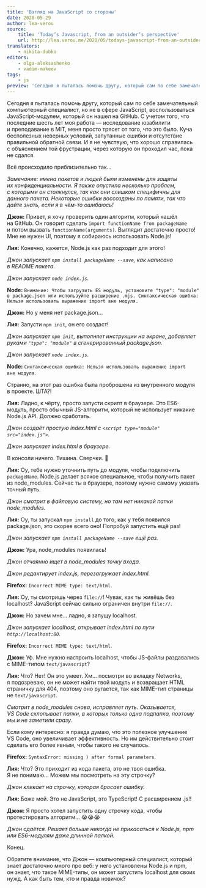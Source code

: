 ```yaml
---
title: 'Взгляд на JavaScript со стороны'
date: 2020-05-29
author: lea-verou
source:
    title: 'Today’s Javascript, from an outsider’s perspective'
    url: http://lea.verou.me/2020/05/todays-javascript-from-an-outsiders-perspective/
translators:
    - nikita-dubko
editors:
    - olga-aleksashenko
    - vadim-makeev
tags:
    - js
preview: 'Сегодня я пыталась помочь другу, который сам по себе замечательный компьютерный специалист, но не в сфере JavaScript, воспользоваться JavaScript-модулем, который он нашел на GitHub. С учетом того, что последние шесть лет моя работа — исследование юзабилити и преподавание в MIT, меня просто трясет от того, что это было. Куча бесполезных неверных условий, запутанные ошибки и отсутствие правильной обратной связи. И я не чувствую, что хорошо справилась с объяснением той фрустрации, через которую он проходил час, пока не сдался.'
---
```


Сегодня я пыталась помочь другу, который сам по себе замечательный компьютерный специалист, но не в сфере JavaScript, воспользоваться JavaScript-модулем, который он нашел на GitHub. С учетом того, что последние шесть лет моя работа — исследование юзабилити и преподавание в MIT, меня просто трясет от того, что это было. Куча бесполезных неверных условий, запутанные ошибки и отсутствие правильной обратной связи. И я не чувствую, что хорошо справилась с объяснением той фрустрации, через которую он проходил час, пока не сдался.

Всё происходило приблизительно так…

_Замечание: имена пакетов и людей были изменены для защиты их конфиденциальности. Я также опустила несколько проблем, с которыми он столкнулся, так как они слишком специфичны для данного пакета. Некоторые ошибки воссозданы по памяти, так что дайте знать, если я в чём-то ошибаюсь!_

**Джон:** Привет, я хочу проверить один алгоритм, который нашёл на GitHub. Он говорит сделать `import functionName from packageName` и потом вызвать `functionName(arguments)`. Выглядит достаточно просто! Мне не нужен UI, поэтому я собираюсь использовать Node.js!

**Лия:** Конечно, кажется, Node.js как раз подходит для этого!

_Джон запускает `npm install packageName --save`, как написано в README пакета._

_Джон запускает `node index.js`._

**Node:** `Внимание: Чтобы загрузить ES модуль, установите "type": "module" в package.json или используйте расширение .mjs. Синтаксическая ошибка: Нельзя использовать выражение import вне модуля.`

**Джон:** Но у меня нет package.json…

**Лия:** Запусти `npm init`, он его создаст!

_Джон запускает `npm init`, выполняет инструкции на экране, добавляет руками `"type": "module"` в сгенерированный package.json._

_Джон запускает `node index.js`._

**Node:** `Синтаксическая ошибка: Нельзя использовать выражение import вне модуля`.

Странно, на этот раз ошибка была проброшена из внутренного модуля в проекте. ШТА?!

**Лия:** Ладно, к чёрту, просто запусти скрипт в браузере. Это ES6-модуль, просто обычный JS-алгоритм, который не использует никакие Node.js API. Должно сработать.

_Джон создаёт простую index.html с `<script type="module" src="index.js">`._

_Джон запускает index.html в браузере._

В консоли ничего. Тишина. Сверчки. 🦗

**Лия:** Оу, тебе нужно уточнить путь до модуля, чтобы подключить `packageName`. Node.js делает всякое специальное, чтобы получить пакет из node\_modules. Сейчас ты в браузере, поэтому нужно самому указать точный путь.

_Джон смотрит в файловую систему, но там нет никакой папки node\_modules._

**Лия:** Оу, ты запускал `npm install` до того, как у тебя появился package.json, это скорее всего оно! Попробуй запустить ещё раз!

_Джон запускает `npm install packageName --save` ещё раз._

**Джон:** Ура, node\_modules появилась!

_Джон отчаянно ищет в node\_modules точку входа._

_Джон редактирует index.js, перезагружает index.html._

**Firefox:** `Incorrect MIME type: text/html`.

**Лия:** Оу, ты смотришь через `file://`! Чувак, как ты живёшь без localhost? JavaScript сейчас сильно ограничен внутри `file://`.

**Джон:** Но зачем мне… ладно, я запущу localhost.

_Джон запускает localhost, открывает index.html по пути `http://localhost:80`._

**Firefox:** `Incorrect MIME type: text/html`.

**Джон:** Уф. Мне нужно настроить localhost, чтобы JS-файлы раздавались с MIME-типом `text/javascript`?

**Лия:** Что? Нет! Он это умеет. Хм… посмотри во вкладку Networks, я подозреваю, он не может найти твой модуль и возвращает HTML страничку для 404, поэтому оно ругается, так как MIME-тип страницы не `text/javascript`.

_Смотрит в node\_modules снова, исправляет путь. Оказывается, VS Code схлопывает папки, в которых только одна подпапка, поэтому мы и не заметили сразу._

Если кому интересно: я правда думаю, что это полезное улучшение VS Code, оно увеличивает эффективность. Но им действительно стоит сделать его более явным, чтобы такого не случалось.

**Firefox:** `SyntaxError: missing ) after formal parameters`.

**Лия:** Что? Это приходит из кода пакета, это не твоя ошибка. Я не понимаю… Можем мы посмотреть на эту строчку?

_Джон кликает на строчку, которая бросает ошибку._

**Лия:** Боже мой. Это не JavaScript, это TypeScript! С расширением .js!!

**Джон:** Я просто хотел запустить одну строчку кода, чтобы протестировать алгоритм… 😭😭😭

_Джон сдаётся. Решает больше никогда не прикасаться к Node.js, npm или ES6-модулям даже длинной палкой._

Конец.

Обратите внимание, что Джон — компьютерный специалист, который знает достаточно много про веб: у него установлены Node.js и npm, он знает, что такое MIME-типы, он может запустить localhost для своих нужд. А как быть тем, кто и правда новичок?
